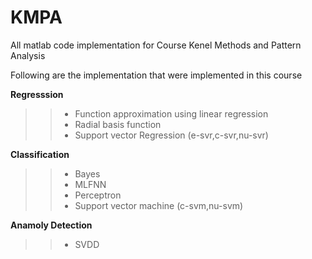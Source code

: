 KMPA
====
All matlab code implementation for Course Kenel Methods and Pattern Analysis

Following are the implementation that were implemented in this course

**Regresssion**
>>* Function approximation using linear regression
>>* Radial basis function
>>* Support vector Regression (e-svr,c-svr,nu-svr)

**Classification**
>>* Bayes
>>* MLFNN
>>* Perceptron
>>* Support vector machine (c-svm,nu-svm)


**Anamoly Detection**
>>* SVDD

